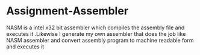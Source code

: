 # Assignment-Assembler
NASM is a intel x32 bit assembler which compiles the assembly file and executes it .Likewise I generate my own assembler that  does the job like NASM assembler and convert assembly program to machine readable form and executes it
